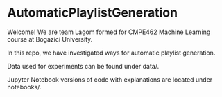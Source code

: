 # AutomaticPlaylistGeneration

Welcome! We are team Lagom formed for CMPE462 Machine Learning course at Bogazici University. 

In this repo, we have investigated ways for automatic playlist generation. 

Data used for experiments can be found under data/.

Jupyter Notebook versions of code with explanations are located under notebooks/.